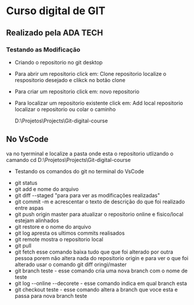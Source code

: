 # Curso digital de GIT

## Realizado pela ADA TECH

### Testando as Modificação

- Criando o repositorio no git desktop

- Para abrir um repositorio click em:
  Clone repositorio
  localize o respositorio desejado e clikck no botão clone

- Para criar um repositorio click em:
  novo repositorio

- Para localizar um repositorio existente click em:
  Add local repositorio
  localizar o repositorio ou colar o caminho

  D:\Projetos\Projects\Git-digital-course

## No VsCode

va no tyerminal e localize a pasta onde esta o repositorio utlizando o camando cd D:\Projetos\Projects\Git-digital-course

- Testando os comandos do git no terminal do VsCode

* git status
* git add e nome do arquivo
* git diff --staged "para para ver as modificações realizadas"
* git commit -m e acrescentar o texto de descrição do que foi realizado entre aspas
* git push origin master para atualizar o repositorio online e fisico/local estejam alinhados
* git restore e o nome do arquivo
* git log apresta os ultimos commits realisados
* git remote mostra o repositorio local
* git pull
* git fetch esse comando baixa tudo que que foi alterado por outra pessoa porem não altera nada do repositorio origin e para ver o que foi alterado usar o comando git diff oringi/master
* git branch teste - esse comando cria uma nova branch com o nome de teste
* git log --online --decorete - esse comando indica em qual branch esta
* git checkout teste - esse comando altera a branch que voce esta e passa para nova branch teste

